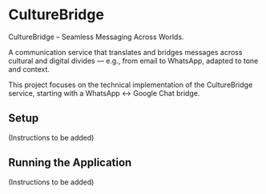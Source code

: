 # CultureBridge

CultureBridge – Seamless Messaging Across Worlds.

A communication service that translates and bridges messages across cultural and digital divides — e.g., from email to WhatsApp, adapted to tone and context.

This project focuses on the technical implementation of the CultureBridge service, starting with a WhatsApp <-> Google Chat bridge.

## Setup

(Instructions to be added)

## Running the Application

(Instructions to be added)